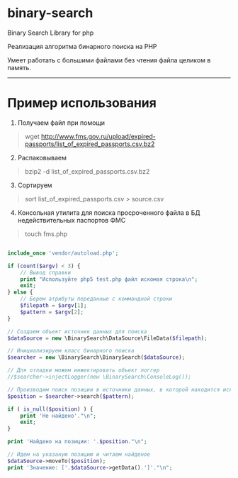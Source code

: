 # binary-search

Binary Search Library for php

Реализация алгоритма бинарного поиска на PHP

Умеет работать с большими файлами без чтения файла целиком в память.

---

# Пример использования

1. Получаем файл при помощи 

> wget http://www.fms.gov.ru/upload/expired-passports/list_of_expired_passports.csv.bz2

2. Распаковываем 

> bzip2 -d list_of_expired_passports.csv.bz2

3. Сортируем

> sort list_of_expired_passports.csv > source.csv

4. Консольная утилита для поиска просроченного файла в БД недействительных паспортов ФМС

> touch fms.php

```php

include_once 'vendor/autoload.php';

if (count($argv) < 3) {
	// Вывод справки
	print "Используйте php5 test.php файл искомая строка\n";
	exit;
} else {
	// Берем атрибуты переданные с коммандной строки
	$filepath = $argv[1];
	$pattern = $argv[2];
}

// Создаем объект источник данных для поиска
$dataSource = new \BinarySearch\DataSource\FileData($filepath);

// Инициализируем класс бинарного поиска
$searcher = new \BinarySearch\BinarySearch($dataSource);

// Для отладки можем инжектировать объект логгер
//$searcher->injectLogger(new \BinarySearch\ConsoleLog());

// Производим поиск позиции в источники данных, в которой находится искомое значение
$position = $searcher->search($pattern);

if ( is_null($position) ) {
	print 'Не найдено'."\n";
	exit;
} 

print 'Найдено на позиции: '.$position."\n";

// Идем на указаную позицию и читаем найденое
$dataSource->moveTo($position);
print 'Значение: ['.$dataSource->getData().']'."\n";

```
